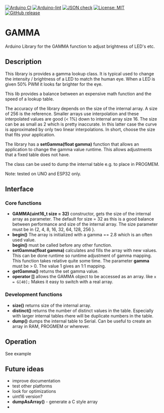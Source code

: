
[![Arduino CI](https://github.com/RobTillaart/GAMMA/workflows/Arduino%20CI/badge.svg)](https://github.com/marketplace/actions/arduino_ci)
[![Arduino-lint](https://github.com/RobTillaart/GAMMA/actions/workflows/arduino-lint.yml/badge.svg)](https://github.com/RobTillaart/GAMMA/actions/workflows/arduino-lint.yml)
[![JSON check](https://github.com/RobTillaart/GAMMA/actions/workflows/jsoncheck.yml/badge.svg)](https://github.com/RobTillaart/GAMMA/actions/workflows/jsoncheck.yml)
[![License: MIT](https://img.shields.io/badge/license-MIT-green.svg)](https://github.com/RobTillaart/GAMMA/blob/master/LICENSE)
[![GitHub release](https://img.shields.io/github/release/RobTillaart/GAMMA.svg?maxAge=3600)](https://github.com/RobTillaart/GAMMA/releases)


# GAMMA

Arduino Library for the GAMMA function to adjust brightness of LED's etc.


## Description

This library is provides a gamma lookup class. It is typical used to 
change the intensity / brightness of a LED to match the human eye.
When a LED is given 50% PWM it looks far brighter for the eye.

This lib provides a balance between an expensive math function and the speed
of a lookup table. 

The accuracy of the library depends on the size of the internal array.
A size of 256 is the reference. Smaller arrays use interpolation and 
these interpolated values are good (< 1%) down to internal array size 16. 
The size can be as small as 2 which is pretty inaccurate.
In this latter case the curve is approximated by only two linear interpolations.
In short, choose the size that fits your application.

The library has a **setGamma(float gamma)** function that allows an application 
to change the gamma value runtime. 
This allows adjustments that a fixed table does not have.

The class can be used to dump the internal table e.g. to place in PROGMEM.

Note: tested on UNO and ESP32 only.


## Interface

### Core functions

- **GAMMA(uint16_t size = 32)** constructor, gets the size of the internal
array as parameter. The default for size = 32 as this is a good balance between performance
and size of the internal array. The size parameter must be in {2, 4, 8, 16, 32, 64, 128, 256 }.
- **begin()** The array is initialized with a gamma == 2.8 which is an often used value.  
**begin()** must be called before any other function.
- **setGamma(float gamma)** calculates and fills the array with new values.
This can be done runtime so runtime adjustment of gamma mapping.  
This function takes relative quite some time.
The parameter **gamma** must be > 0. The value 1 gives an 1:1 mapping.
- **getGamma()** returns the set gamma value.
- **operator \[\]** allows the GAMMA object to be accessed as an array.
like ```x = G[40];``` Makes it easy to switch with a real array.


### Development functions

- **size()** returns size of the internal array.
- **distinct()** returns the number of distinct values in the table. 
Especially with larger internal tables rhere will be duplicate numbers in the table.
- **dump()** dumps the internal table to Serial. Can be useful to create
an array in RAM, PROGMEM or wherever.


## Operation

See example


## Future ideas

- improve documentation
- test other platforms
- look for optimizations 
- uint16 version?
- **dumpAsArray()** - generate a C style array 
- 

